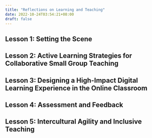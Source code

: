 ```yaml
---
title: "Reflections on Learning and Teaching"
date: 2022-10-24T03:54:21+08:00
draft: false
---
```


## Lesson 1: Setting the Scene


## Lesson 2: Active Learning Strategies for Collaborative Small Group Teaching


## Lesson 3: Designing a High-Impact Digital Learning Experience in the Online Classroom


## Lesson 4: Assessment and Feedback


## Lesson 5: Intercultural Agility and Inclusive Teaching
